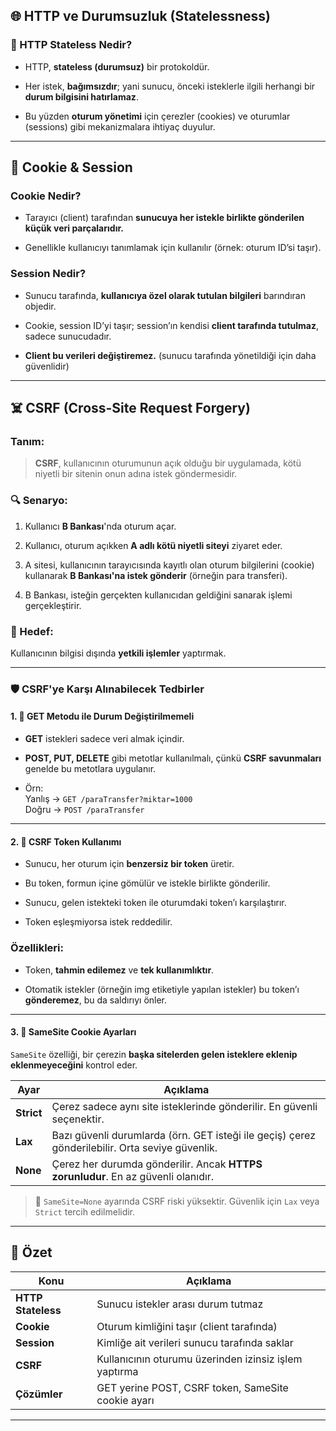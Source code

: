 ## 🌐 HTTP ve Durumsuzluk (Statelessness)

### 🔸 HTTP Stateless Nedir?

- HTTP, **stateless (durumsuz)** bir protokoldür.
    
- Her istek, **bağımsızdır**; yani sunucu, önceki isteklerle ilgili herhangi bir **durum bilgisini hatırlamaz**.
    
- Bu yüzden **oturum yönetimi** için çerezler (cookies) ve oturumlar (sessions) gibi mekanizmalara ihtiyaç duyulur.
    

---

## 🍪 Cookie & Session

### Cookie Nedir?

- Tarayıcı (client) tarafından **sunucuya her istekle birlikte gönderilen küçük veri parçalarıdır.**
    
- Genellikle kullanıcıyı tanımlamak için kullanılır (örnek: oturum ID’si taşır).
    

### Session Nedir?

- Sunucu tarafında, **kullanıcıya özel olarak tutulan bilgileri** barındıran objedir.
    
- Cookie, session ID’yi taşır; session’ın kendisi **client tarafında tutulmaz**, sadece sunucudadır.
    
- **Client bu verileri değiştiremez.** (sunucu tarafında yönetildiği için daha güvenlidir)
    

---

## ☠️ CSRF (Cross-Site Request Forgery)

### Tanım:

> **CSRF**, kullanıcının oturumunun açık olduğu bir uygulamada, kötü niyetli bir sitenin onun adına istek göndermesidir.

### 🔍 Senaryo:

1. Kullanıcı **B Bankası**'nda oturum açar.
    
2. Kullanıcı, oturum açıkken **A adlı kötü niyetli siteyi** ziyaret eder.
    
3. A sitesi, kullanıcının tarayıcısında kayıtlı olan oturum bilgilerini (cookie) kullanarak **B Bankası'na istek gönderir** (örneğin para transferi).
    
4. B Bankası, isteğin gerçekten kullanıcıdan geldiğini sanarak işlemi gerçekleştirir.
    

### 🎯 Hedef:

Kullanıcının bilgisi dışında **yetkili işlemler** yaptırmak.

---

### 🛡️ CSRF'ye Karşı Alınabilecek Tedbirler

#### 1. 🚫 GET Metodu ile Durum Değiştirilmemeli

- **GET** istekleri sadece veri almak içindir.
    
- **POST, PUT, DELETE** gibi metotlar kullanılmalı, çünkü **CSRF savunmaları** genelde bu metotlara uygulanır.
    
- Örn:  
    Yanlış → `GET /paraTransfer?miktar=1000`  
    Doğru → `POST /paraTransfer`
    

---

#### 2. 🔐 CSRF Token Kullanımı

- Sunucu, her oturum için **benzersiz bir token** üretir.
    
- Bu token, formun içine gömülür ve istekle birlikte gönderilir.
    
- Sunucu, gelen istekteki token ile oturumdaki token’ı karşılaştırır.
    
- Token eşleşmiyorsa istek reddedilir.
    

### Özellikleri:

- Token, **tahmin edilemez** ve **tek kullanımlıktır**.
    
- Otomatik istekler (örneğin img etiketiyle yapılan istekler) bu token’ı **gönderemez**, bu da saldırıyı önler.
    

---

#### 3. 🍪 SameSite Cookie Ayarları

`SameSite` özelliği, bir çerezin **başka sitelerden gelen isteklere eklenip eklenmeyeceğini** kontrol eder.

|Ayar|Açıklama|
|---|---|
|**Strict**|Çerez sadece aynı site isteklerinde gönderilir. En güvenli seçenektir.|
|**Lax**|Bazı güvenli durumlarda (örn. GET isteği ile geçiş) çerez gönderilebilir. Orta seviye güvenlik.|
|**None**|Çerez her durumda gönderilir. Ancak **HTTPS zorunludur**. En az güvenli olanıdır.|

> 🛑 `SameSite=None` ayarında CSRF riski yüksektir. Güvenlik için `Lax` veya `Strict` tercih edilmelidir.

---

## 📌 Özet

|Konu|Açıklama|
|---|---|
|**HTTP Stateless**|Sunucu istekler arası durum tutmaz|
|**Cookie**|Oturum kimliğini taşır (client tarafında)|
|**Session**|Kimliğe ait verileri sunucu tarafında saklar|
|**CSRF**|Kullanıcının oturumu üzerinden izinsiz işlem yaptırma|
|**Çözümler**|GET yerine POST, CSRF token, SameSite cookie ayarı|

---
